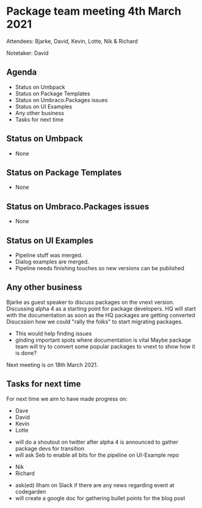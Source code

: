 # Package team meeting 4th March 2021

Attendees: Bjarke, David, Kevin, Lotte, Nik & Richard

Notetaker: David

## Agenda

- Status on Umbpack
- Status on Package Templates
- Status on Umbraco.Packages issues
- Status on UI Examples
- Any other business
- Tasks for next time

## Status on Umbpack
- None


## Status on Package Templates
- None


## Status on Umbraco.Packages issues
- None


## Status on UI Examples
- Pipeline stuff was merged.
- Dialog examples are merged.
- Pipeline needs finishing touches so new versions can be published


## Any other business
Bjarke as guest speaker to discuss packages on the vnext version.
Discussing alpha 4 as a starting point for package developers.
HQ will start with the documentation as soon as the HQ packages are getting converted 
Disucssion how we could "rally the folks" to start migrating packages.
 - This would help finding issues
 - ginding important spots where documentation is vital
Maybe package team will try to convert some popular packages to vnext to show how it is done?

Next meeting is on 18th March 2021.

## Tasks for next time

For next time we aim to have made progress on:

* Dave
* David
* Kevin 
* Lotte
 - will do a shoutout on twitter after alpha 4 is announced to gather package devs for transition
 - will ask Seb to enable all bits for the pipeline on UI-Example repo
* Nik
* Richard 
 - ask(ed) Ilham on Slack if there are any news regarding event at codegarden
 - will create a google doc for gathering bullet points for the blog post